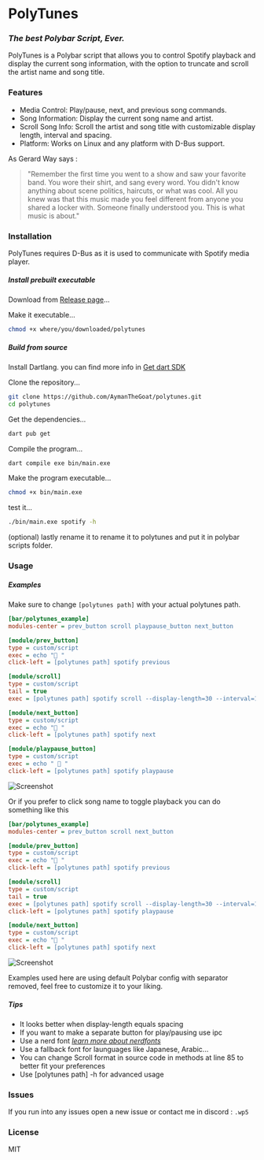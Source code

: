 # PolyTunes
### _The best Polybar Script, Ever._

PolyTunes is a Polybar script that allows you to control Spotify playback and display the current song information, with the option to truncate and scroll the artist name and song title.

### Features

 - Media Control: Play/pause, next, and previous song commands.
 - Song Information: Display the current song name and artist.
 - Scroll Song Info: Scroll the artist and song title with customizable display length, interval and spacing.
 - Platform: Works on Linux and any platform with D-Bus support.

As Gerard Way says :
> "Remember the first time you went to a show and saw your favorite band. You wore their shirt, and sang every word. You didn't know anything about scene politics, haircuts, or what was cool. All you knew was that this music made you feel different from anyone you shared a locker with. Someone finally understood you. This is what music is about."

### Installation
PolyTunes requires D-Bus as it is used to communicate with Spotify media player.
##### Install prebuilt executable
Download from [Release page](https://github.com/AymanTheGoat/polytunes/releases/tag/Releases)...

Make it executable...
```sh
chmod +x where/you/downloaded/polytunes
```

##### Build from source
Install Dartlang.
you can find more info in [Get dart SDK](https://dart.dev/get-dart)

Clone the repository...
```sh
git clone https://github.com/AymanTheGoat/polytunes.git
cd polytunes
```

Get the dependencies...
```sh
dart pub get
```

Compile the program...
```sh
dart compile exe bin/main.exe
```

Make the program executable...
```sh
chmod +x bin/main.exe
```

test it...
```sh
./bin/main.exe spotify -h
```

(optional) lastly rename it to rename it to polytunes and put it in polybar scripts folder. 
### Usage
##### Examples
Make sure to change `[polytunes path]` with your actual polytunes path.
```ini
[bar/polytunes_example]
modules-center = prev_button scroll playpause_button next_button

[module/prev_button]
type = custom/script
exec = echo "󰙣 "
click-left = [polytunes path] spotify previous

[module/scroll]
type = custom/script
tail = true
exec = [polytunes path] spotify scroll --display-length=30 --interval=1 --spacing=10

[module/next_button]
type = custom/script
exec = echo "󰙡 "
click-left = [polytunes path] spotify next

[module/playpause_button]
type = custom/script
exec = echo " 󰏥 "
click-left = [polytunes path] spotify playpause
```
![Screenshot](https://github.com/user-attachments/assets/ad725b8a-ef8b-4f6b-8fbc-f5bd7badccb6)


Or if you prefer to click song name to toggle playback you can do something like this
```ini
[bar/polytunes_example]
modules-center = prev_button scroll next_button

[module/prev_button]
type = custom/script
exec = echo "󰙣 "
click-left = [polytunes path] spotify previous

[module/scroll]
type = custom/script
tail = true
exec = [polytunes path] spotify scroll --display-length=30 --interval=1 --spacing=10
click-left = [polytunes path] spotify playpause

[module/next_button]
type = custom/script
exec = echo "󰙡 "
click-left = [polytunes path] spotify next
```
![Screenshot](https://github.com/user-attachments/assets/82bae52a-9fdf-46a6-bfb6-3b577680bb3c)

Examples used here are using default Polybar config with separator removed, feel free to customize it to your liking.

##### Tips
 - It looks better when display-length equals spacing
 - If you want to make a separate button for play/pausing use ipc
 - Use a nerd font [_learn more about nerdfonts_](https://www.nerdfonts.com/#home)
 - Use a fallback font for launguages like Japanese, Arabic...
 - You can change Scroll format in source code in methods at line 85 to better fit your preferences
 - Use [polytunes path] -h for advanced usage

### Issues
If you run into any issues open a new issue or contact me in discord : `.wp5`

### License

MIT



